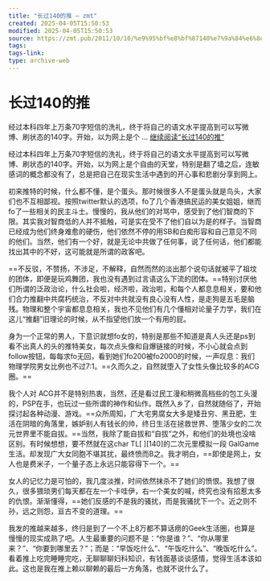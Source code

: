 ```yaml
---
title: "长过140的推 – zmt"
created: 2025-04-05T15:50:53
modified: 2025-04-05T15:50:53
source: https://zmt.pub/2011/10/10/%e9%95%bf%e8%bf%87140%e7%9a%84%e6%8e%a8/
tags:
tags-link:
type: archive-web
---
```


# 长过140的推

经过本科四年上万条70字短信的洗礼，终于将自己的语文水平提高到可以写微博、刷状态的140字。开始，以为网上是个 … [继续阅读“长过140的推”](https://zmt.pub/2011/10/10/%e9%95%bf%e8%bf%87140%e7%9a%84%e6%8e%a8/)

经过本科四年上万条70字短信的洗礼，终于将自己的语文水平提高到可以写微博、刷状态的140字。开始，以为网上是个自由的天堂，特别是翻了墙之后，连敏感词的概念都没有了，总是把自己在现实生活中遇到的开心事和悲剧分享到网上。

初来推特的时候，什么都不懂，是个蛋头。那时候很多人不是蛋头就是鸟头，大家们也不互相鄙视。按照twitter默认的选项，fo了几个香港搞民运的美女姐姐，继而fo了一些相关的民主斗士。慢慢的，我从他们的对骂中，感受到了他们智商的下限。其实我对智商低的人并不抵触，可是实在受不了他们自以为是的样子。当智商已经成为他们终身难愈的硬伤，他们依然不停的用SB和白痴形容和自己意见不同的他们。当然，他们有一个好，就是无论中共做了任何事，说了任何话，他们都能找出其中的不好，这可能就是所谓的政客吧。

==不反驳，不赞扬，不涉足，不解释，自然而然的淡出那个说句话就被平了祖坟的团体，即便是玩鸡舞团，我也没有遇到过言语这么下流的团体。==特别讨厌他们所谓的泛政治论，什么社会啦，经济啦，政治啦，和每个人都息息相关，要和他们合力推翻中共腐朽统治，不反对中共就没有良心没有人性，是走狗是五毛是脑残。物理和整个宇宙都息息相关，我也不见他们有几个懂相对论量子力学，我们在这儿“推翻”旧理论的时候，从不指望他们放一个有用的屁。

身为一个正常的男人，下意识就想fo女的，特别是那些不知道是真人头还是ps到看不出真人的头的推特美女，每次点头像和自爆链接的时候，不小心就会点到follow按钮，每每求fo无回，看到她们fo200被fo2000的时候，一声叹息：我们物理学院男女比例也不过7:1。==久而久之，自然就堕入了女性头像比较多的ACG圈。==

我个人对 ACG并不是特别热衷，当然，还是看过民工漫和稍微高档些的包工头漫的，PSP在手，也玩过一些所谓的神作和仙作。既然入乡了，自然就随俗了，开始探讨起各种动漫、游戏。==众所周知，广大宅男腐女大多是矮丑穷、黑丑肥，生活在阴暗的角落里，嫉妒别人有钱长的帅，终日生活在拯救世界、堕落少女的二次元世界里不能自拔。==当然，我除了能自拔和“自拔”之外，和他们的处境也没啥区别。有时候想想，要不然就在这char TL[ ][140]的二次元里模拟一段 GalGame生活。却发现广大女同胞不堪其扰，最终愤而B之。我才明白，==即使是网上，女人也是费米子，一个量子态上永远只能容得下一个。==

女人的记忆力是可怕的，我几度淡推，时间依然抹杀不了她们的愤恨。我想了很久，很多猥琐男们每天都在左一个卡哇伊，右一个美女的喊，终究也没有招惹太多的仇恨。渐渐懂得，==她们反感的不是我的骚扰，而是我骚扰下一个。近之则不孙，远之则怨，亘古不变的道理。==

我发的推越来越多，终归是到了一个不上8万都不算话痨的Geek生活圈，也算是慢慢的现实成熟了吧。人生最重要的问题不是：“你是谁？”、“你从哪里来？”、“你要到哪里去？”；而是：“早饭吃什么”、“午饭吃什么”、“晚饭吃什么”。看着推上吃完睡睡完吃，无聊聊聊妇科知识，有钱面基谈谈感情，觉得生活本该如此。这也是我在推上赖以聊赖的最后一方角落，也就不说什么了。

